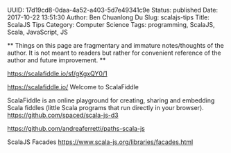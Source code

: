 UUID: 17d19cd8-0daa-4a52-a403-5d7e49341c9e
Status: published
Date: 2017-10-22 13:51:30
Author: Ben Chuanlong Du
Slug: scalajs-tips
Title: ScalaJS Tips
Category: Computer Science
Tags: programming, ScalaJS, Scala, JavaScript, JS

**
Things on this page are
fragmentary and immature notes/thoughts of the author.
It is not meant to readers
but rather for convenient reference of the author and future improvement.
**


https://scalafiddle.io/sf/gKgxQY0/1

https://scalafiddle.io/
Welcome to ScalaFiddle

ScalaFiddle is an online playground for creating, sharing and embedding Scala fiddles (little Scala programs that run directly in your browser).
https://github.com/spaced/scala-js-d3

https://github.com/andreaferretti/paths-scala-js

ScalaJS Facades
https://www.scala-js.org/libraries/facades.html


